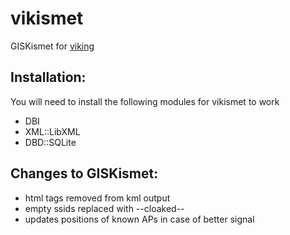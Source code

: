 # vikismet
GISKismet for [viking](https://github.com/viking-gps/viking)

## Installation:
You will need to install the following modules for vikismet to work
* DBI
* XML::LibXML
* DBD::SQLite


## Changes to GISKismet:
* html tags removed from kml output
* empty ssids replaced with --cloaked--
* updates positions of known APs in case of better signal
